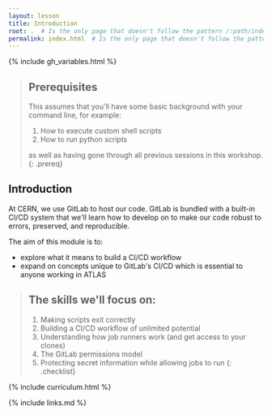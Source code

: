 ```yaml
---
layout: lesson
title: Introduction
root: .  # Is the only page that doesn't follow the pattern /:path/index.html
permalink: index.html  # Is the only page that doesn't follow the pattern /:path/index.html
---
```

{% include gh_variables.html %}

> ## Prerequisites
>
> This assumes that you'll have some basic background with your command line, for example:
>
> 1. How to execute custom shell scripts
> 2. How to run python scripts
>
> as well as having gone through all previous sessions in this workshop.
{: .prereq}

Introduction
------------

At CERN, we use GitLab to host our code. GitLab is bundled with a built-in CI/CD system that we'll learn how to develop on to make our code robust to errors, preserved, and reproducible.

The aim of this module is to:
- explore what it means to build a CI/CD workflow
- expand on concepts unique to GitLab's CI/CD which is essential to anyone working in ATLAS

> ## The skills we'll focus on:
>
> 1.  Making scripts exit correctly
> 2.  Building a CI/CD workflow of unlimited potential
> 3.  Understanding how job runners work (and get access to your clones)
> 4.  The GitLab permissions model
> 5.  Protecting secret information while allowing jobs to run
{: .checklist}

{% include curriculum.html %}

{% include links.md %}
